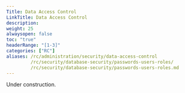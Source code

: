 ```yaml
---
Title: Data Access Control
LinkTitle: Data Access Control
description: 
weight: 25
alwaysopen: false
toc: "true"
headerRange: "[1-3]"
categories: ["RC"]
aliases: /rc/administration/security/data-access-control
         /rc/security/database-security/passwords-users-roles/
         /rc/security/database-security/passwords-users-roles.md
---
```


Under construction.